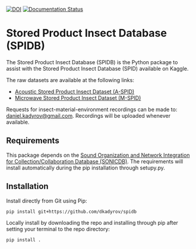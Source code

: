 [![DOI](https://zenodo.org/badge/DOI/10.5281/zenodo.11390472.svg)](https://doi.org/10.5281/zenodo.11390472)
[![Documentation Status](https://readthedocs.org/projects/spidb/badge/?version=latest)](https://spidb.readthedocs.io/en/latest/?badge=latest)

# Stored Product Insect Database (SPIDB) 

The Stored Product Insect Database (SPIDB) is the Python package to assist with the Stored Product Insect Database (SPID) available on Kaggle. 

The raw datasets are available at the following links: 
- [Acoustic Stored Product Insect Dataset (A-SPID)](https://www.kaggle.com/datasets/dkadyrov/stored-product-insect-database-spidb-aspids)
- [Microwave Stored Product Insect Dataset (M-SPID)](https://www.kaggle.com/datasets/dkadyrov/stored-product-insect-database-spidb-mspids)

Requests for insect-material-environment recordings can be made to: [daniel.kadyrov@gmail.com](mailto:daniel.kadyrov@gmail.com).
Recordings will be uploaded whenever available. 

## Requirements 

This package depends on the [Sound Organization and Network Integration for Collection/Collaboration Database (SONICDB)](https://github.com/dkadyrov/sonicdb). The requirements will install automatically during the pip installation through setupy.py. 

## Installation

Install directly from Git using Pip: 

```bash
pip install git+https://github.com/dkadyrov/spidb
```

Locally install by downloading the repo and installing through pip after setting your terminal to the repo directory: 

```bash
pip install .
```

